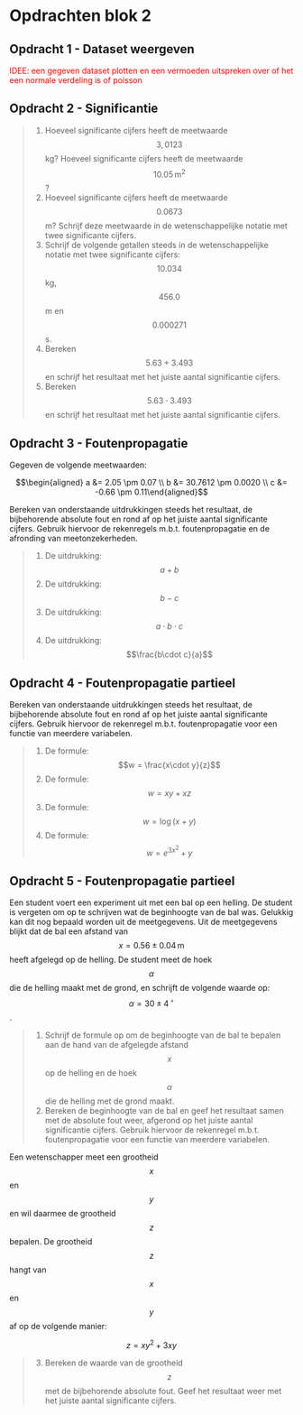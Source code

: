 # Opdrachten blok 2

## Opdracht 1 - Dataset weergeven

<span style="color:red">IDEE: een gegeven dataset plotten en een vermoeden uitspreken over of het een normale verdeling is of poisson</span>

## Opdracht 2 - Significantie

>  1. Hoeveel significante cijfers heeft de meetwaarde $$3,0123$$ kg? Hoeveel significante cijfers heeft de meetwaarde $$10.05\,\text{m}^2$$?  
>  2. Hoeveel significante cijfers heeft de meetwaarde $$0.0673$$ m? Schrijf deze meetwaarde in de wetenschappelijke notatie
met twee significante cijfers.
>  3. Schrijf de volgende getallen steeds in de wetenschappelijke notatie met twee significante cijfers: $$10.034$$ kg, $$456.0$$ m
en $$0.000271$$ s.
>  4. Bereken $$5.63 + 3.493$$ en schrijf het resultaat met het juiste aantal significantie cijfers.
>  5. Bereken $$5.63 \cdot 3.493$$ en schrijf het resultaat met het juiste aantal significantie cijfers.
 

## Opdracht 3 - Foutenpropagatie

Gegeven de volgende meetwaarden:

$$\begin{aligned} a &=  2.05 \pm 0.07 \\ b &= 30.7612 \pm 0.0020 \\ c &= -0.66 \pm 0.11\end{aligned}$$

Bereken van onderstaande uitdrukkingen steeds het resultaat, de bijbehorende absolute fout en rond af op het juiste aantal  significante cijfers. Gebruik hiervoor de rekenregels m.b.t. foutenpropagatie en de afronding van meetonzekerheden.

> 1. De uitdrukking: $$a+b$$  
> 2. De uitdrukking: $$b-c$$
> 3. De uitdrukking: $$a\cdot b \cdot c$$
> 4. De uitdrukking: $$\frac{b\cdot c}{a}$$


## Opdracht 4 - Foutenpropagatie partieel

Bereken van onderstaande uitdrukkingen steeds het resultaat, de bijbehorende absolute fout en rond af op het juiste aantal  significante cijfers. Gebruik hiervoor de rekenregel m.b.t. foutenpropagatie voor een functie van meerdere variabelen.  

> 1. De formule: $$w = \frac{x\cdot y}{z}$$
> 2. De formule: $$w = xy+xz$$
> 3. De formule: $$w = \log(x+y)$$
> 4. De formule: $$w = e^{3x^2}+y$$


## Opdracht 5 - Foutenpropagatie partieel

Een student voert een experiment uit met een bal op een helling. De student is vergeten om op te schrijven wat de beginhoogte van de bal was. Gelukkig kan dit nog bepaald worden uit de meetgegevens. Uit de meetgegevens blijkt dat de bal een afstand van $$x = 0.56 \pm 0.04\,\text{m}$$ heeft afgelegd op de helling. De student meet de hoek $$\alpha$$ die de helling maakt met de grond, en schrijft de volgende waarde op: $$\alpha = 30 \pm 4\,^{\circ}$$. 

> 1. Schrijf de formule op om de beginhoogte van de bal te bepalen aan de hand van de afgelegde afstand $$x$$ op de helling en de hoek $$\alpha$$ die de helling met de grond maakt.
> 2. Bereken de beginhoogte van de bal en geef het resultaat samen met de absolute fout weer, afgerond op het juiste aantal significantie cijfers. Gebruik hiervoor de rekenregel m.b.t. foutenpropagatie voor een functie van meerdere variabelen.  

Een wetenschapper meet een grootheid $$x$$ en $$y$$ en wil daarmee de grootheid $$z$$ bepalen. De grootheid $$z$$ hangt van $$x$$ en $$y$$ af op de volgende manier:

$$z = xy^2 + 3xy$$

> 3. Bereken de waarde van de grootheid $$z$$ met de bijbehorende absolute fout. Geef het resultaat weer met het juiste aantal significante cijfers.





